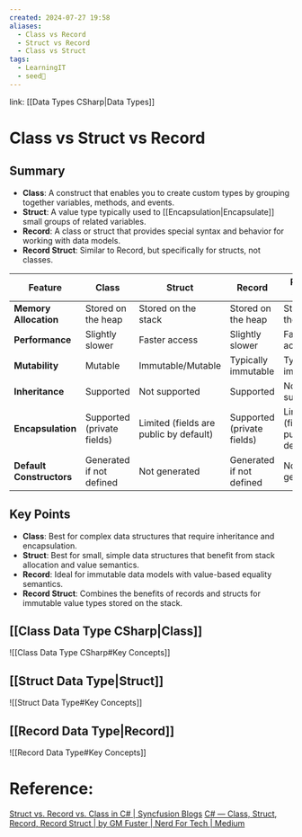 ```yaml
---
created: 2024-07-27 19:58
aliases:
  - Class vs Record
  - Struct vs Record
  - Class vs Struct
tags:
  - LearningIT
  - seed🌱
---
```


link: [[Data Types CSharp|Data Types]]


# Class vs Struct vs Record

## Summary

- **Class**: A construct that enables you to create custom types by grouping together variables, methods, and events.
- **Struct**: A value type typically used to [[Encapsulation|Encapsulate]] small groups of related variables.
- **Record**: A class or struct that provides special syntax and behavior for working with data models.
- **Record Struct**: Similar to Record, but specifically for structs, not classes.

| Feature             | Class                              | Struct                               | Record                              | Record Struct                      |
| ------------------- | ---------------------------------- | ------------------------------------ | ----------------------------------- | ---------------------------------- |
| **Memory Allocation** | Stored on the heap                 | Stored on the stack                  | Stored on the heap                  | Stored on the stack                |
| **Performance**     | Slightly slower                    | Faster access                        | Slightly slower                     | Faster access                      |
| **Mutability**      | Mutable                            | Immutable/Mutable                    | Typically immutable                 | Typically immutable                |
| **Inheritance**     | Supported                          | Not supported                        | Supported                           | Not supported                      |
| **Encapsulation**   | Supported (private fields)         | Limited (fields are public by default) | Supported (private fields)          | Limited (fields are public by default) |
| **Default Constructors** | Generated if not defined         | Not generated                        | Generated if not defined            | Not generated                      |

## Key Points

- **Class**: Best for complex data structures that require inheritance and encapsulation.
- **Struct**: Best for small, simple data structures that benefit from stack allocation and value semantics.
- **Record**: Ideal for immutable data models with value-based equality semantics.
- **Record Struct**: Combines the benefits of records and structs for immutable value types stored on the stack.

## [[Class Data Type CSharp|Class]]
![[Class Data Type CSharp#Key Concepts]]
## [[Struct Data Type|Struct]]
![[Struct Data Type#Key Concepts]]

## [[Record Data Type|Record]]
![[Record Data Type#Key Concepts]]


# Reference:
[Struct vs. Record vs. Class in C# | Syncfusion Blogs](https://www.syncfusion.com/blogs/post/struct-record-class-in-csharp.aspx)
[C# — Class, Struct, Record, Record Struct | by GM Fuster | Nerd For Tech | Medium](https://medium.com/nerd-for-tech/c-class-struct-record-record-struct-d3b21c57d9bb)


 